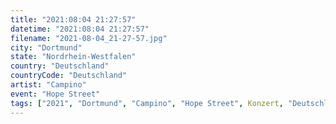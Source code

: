 ```yaml
---
title: "2021:08:04 21:27:57"
datetime: "2021:08:04 21:27:57"
filename: "2021-08-04_21-27-57.jpg"
city: "Dortmund"
state: "Nordrhein-Westfalen"
country: "Deutschland"
countryCode: "Deutschland"
artist: "Campino"
event: "Hope Street"
tags: ["2021", "Dortmund", "Campino", "Hope Street", Konzert, "Deutschland"]
---
```

